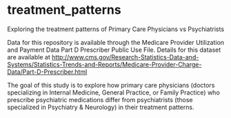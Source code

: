 # treatment_patterns
Exploring the treatment patterns of Primary Care Physicians vs Psychiatrists

Data for this repository is available through the Medicare Provider Utilization and Payment Data Part D Prescriber Public Use File.
Details for this dataset are available at http://www.cms.gov/Research-Statistics-Data-and-Systems/Statistics-Trends-and-Reports/Medicare-Provider-Charge-Data/Part-D-Prescriber.html

The goal of this study is to explore how primary care physicians (doctors specializing in Internal Medicine, General Practice, or Family Practice) who prescribe psychiatric medications differ from psychiatrists (those specialized in Psychiatry & Neurology) in their treatment patterns.
